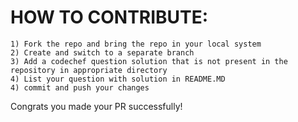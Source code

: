 # HOW TO CONTRIBUTE:

```
1) Fork the repo and bring the repo in your local system
2) Create and switch to a separate branch
3) Add a codechef question solution that is not present in the repository in appropriate directory
4) List your question with solution in README.MD
4) commit and push your changes
```
Congrats you made your PR successfully!
